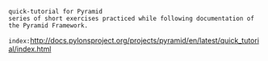 ~~~~~~~~~~~~~~~~~~~~~~~~~~~~~~~~~~~~~~~~~~~~~~~~~~~~~~~~~~~
quick-tutorial for Pyramid
series of short exercises practiced while following documentation of the Pyramid Framework.
~~~~~~~~~~~~~~~~~~~~~~~~~~~~~~~~~~~~~~~~~~~~~~~~~~~~~~~~~~~~
`index:`http://docs.pylonsproject.org/projects/pyramid/en/latest/quick_tutorial/index.html

